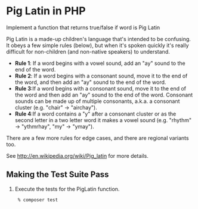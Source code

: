 # Pig Latin in PHP

Implement a function that returns true/false if word is Pig Latin

Pig Latin is a made-up children's language that's intended to be
confusing. It obeys a few simple rules (below), but when it's spoken
quickly it's really difficult for non-children (and non-native speakers)
to understand.


- **Rule 1**: If a word begins with a vowel sound, add an "ay" sound to
  the end of the word.
- **Rule 2**: If a word begins with a consonant sound, move it to the
  end of the word, and then add an "ay" sound to the end of the word.
- **Rule 3**:If a word begins with a consonant sound, move it to the end 
  of the word and then add an "ay" sound to the end of the word. Consonant 
  sounds can be made up of multiple consonants, a.k.a. a consonant cluster 
  (e.g. "chair" -> "airchay").
- **Rule 4**:If a word contains a "y" after a consonant cluster or as the 
  second letter in a two letter word it makes a vowel sound 
  (e.g. "rhythm" -> "ythmrhay", "my" -> "ymay").


There are a few more rules for edge cases, and there are regional
variants too.

See <http://en.wikipedia.org/wiki/Pig_latin> for more details.

## Making the Test Suite Pass

1. Execute the tests for the PigLatin function.

        % composer test
